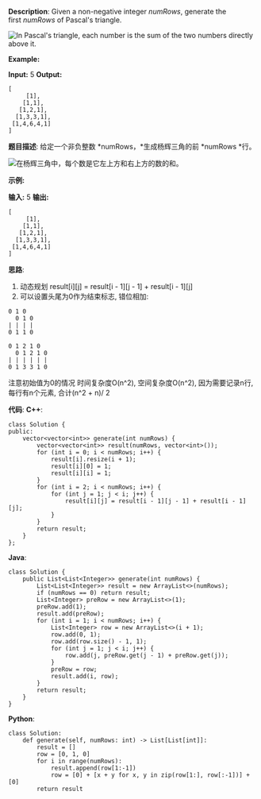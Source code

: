 __Description__:
Given a non-negative integer *numRows*, generate the first *numRows* of Pascal's triangle.

![In Pascal's triangle, each number is the sum of the two numbers directly above it.](http://upload-images.jianshu.io/upload_images/16639143-4492288ba931415f.gif?imageMogr2/auto-orient/strip)

**Example:**

**Input:** 5
**Output:**
```
[
     [1],
    [1,1],
   [1,2,1],
  [1,3,3,1],
 [1,4,6,4,1]
]
```

__题目描述__:
给定一个非负整数 *numRows，*生成杨辉三角的前 *numRows *行。

![在杨辉三角中，每个数是它左上方和右上方的数的和。](http://upload-images.jianshu.io/upload_images/16639143-635269ec9e469820.gif?imageMogr2/auto-orient/strip)

**示例:**

**输入:** 5
**输出:**
```
[
     [1],
    [1,1],
   [1,2,1],
  [1,3,3,1],
 [1,4,6,4,1]
]
```

__思路__:
1. 动态规划 result[i][j] = result[i - 1][j - 1] + result[i - 1][j]
2. 可以设置头尾为0作为结束标志, 错位相加:
```
0 1 0
  0 1 0
| | | |
0 1 1 0

0 1 2 1 0
  0 1 2 1 0
| | | | | |
0 1 3 3 1 0
```
注意初始值为0的情况
时间复杂度O(n^2), 空间复杂度O(n^2), 因为需要记录n行, 每行有n个元素, 合计(n^2 + n)/ 2

__代码__:
__C++__:
```
class Solution {
public:
    vector<vector<int>> generate(int numRows) {
        vector<vector<int>> result(numRows, vector<int>());
        for (int i = 0; i < numRows; i++) {
            result[i].resize(i + 1);
            result[i][0] = 1;
            result[i][i] = 1;
        }
        for (int i = 2; i < numRows; i++) {
            for (int j = 1; j < i; j++) {
                result[i][j] = result[i - 1][j - 1] + result[i - 1][j];
            }
        }
        return result;
    }
};
```

__Java__:
```
class Solution {
    public List<List<Integer>> generate(int numRows) {
        List<List<Integer>> result = new ArrayList<>(numRows);
        if (numRows == 0) return result;
        List<Integer> preRow = new ArrayList<>(1);
        preRow.add(1);
        result.add(preRow);
        for (int i = 1; i < numRows; i++) {
            List<Integer> row = new ArrayList<>(i + 1);
            row.add(0, 1);
            row.add(row.size() - 1, 1);
            for (int j = 1; j < i; j++) {
                row.add(j, preRow.get(j - 1) + preRow.get(j));
            }
            preRow = row;
            result.add(i, row);
        }
        return result;
    }
}
```

__Python__:
```
class Solution:
    def generate(self, numRows: int) -> List[List[int]]:
        result = []
        row = [0, 1, 0]
        for i in range(numRows):     
            result.append(row[1:-1])
            row = [0] + [x + y for x, y in zip(row[1:], row[:-1])] + [0]
        return result
```
